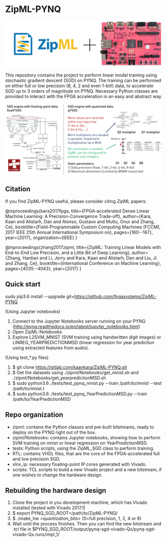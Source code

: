 # ZipML-PYNQ

![picture](logo.jpg)

This repository contains the project to perform linear model training using stochastic gradient descent (SGD) on PYNQ.
The training can be performed on either full or low precision (8, 4, 2 and even 1-bit!) data, to accelerate SGD up to 3 orders of magnitude on PYNQ.
Necessary Python classes are provided to interact with the FPGA acceleration in an easy and abstract way.

![picture](arch.jpg)

## Citation

If you find ZipML-PYNQ useful, please consider citing ZipML papers:

@inproceedings{kara2017fpga,
  title={FPGA-accelerated Dense Linear Machine Learning: A Precision-Convergence Trade-off},
  author={Kara, Kaan and Alistarh, Dan and Alonso, Gustavo and Mutlu, Onur and Zhang, Ce},
  booktitle={Field-Programmable Custom Computing Machines (FCCM), 2017 IEEE 25th Annual International Symposium on},
  pages={160--167},
  year={2017},
  organization={IEEE}
}

@inproceedings{zhang2017zipml,
  title={ZipML: Training Linear Models with End-to-End Low Precision, and a Little Bit of Deep Learning},
  author={Zhang, Hantian and Li, Jerry and Kara, Kaan and Alistarh, Dan and Liu, Ji and Zhang, Ce},
  booktitle={International Conference on Machine Learning},
  pages={4035--4043},
  year={2017}
}

## Quick start

sudo pip3.6 install --upgrade git+https://github.com/fpgasystems/ZipML-PYNQ

(Using Jupyter notebooks)
1. Connect to the Jupyter Notebooks server running on your PYNQ (http://pynq.readthedocs.io/en/latest/jupyter_notebooks.html)
2. Open ZipML-Notebooks
3. Explore L2SVM_MNIST (SVM training using handwritten digit images) or LINREG_YEARPREDICTIONMSD (linear regression for year prediction using extracted features from audio).

(Using test_*.py files)
1. $ git clone https://gitlab.com/kaankara/ZipML-PYNQ.git
2. $ Get the datasets using ./zipml/Notebooks/get_mnist.sh and ./zipml/Notebooks/get_yearpredictionMSD.sh
3. $ sudo python3.6 ./tests/test_pynq_mnist.py --train /path/to/mnist --test /path/to/mnist.t
4. $ sudo python3.6 ./tests/test_pynq_YearPredictionMSD.py --train /path/to/YearPredictionMSD

## Repo organization

- zipml: contains the Python classes and pre-built bitstreams, ready to deploy on the PYNQ right out of the box.
- zipml/Notebooks: contains Jupyter notebooks, showing how to perform SVM training on mnist or linear regression on YearPredictionMSD.
- tests: Python scripts, using the ZipML_SGD class to perform training.
- RTL: contains VHDL files, that are the core of the FPGA-accelerated full and low precision SGD.
- xlnx_ip: necessary floating-point IP cores generated with Vivado.
- scripts: TCL scripts to build a new Vivado project and a new bitstream, if one wishes to change the hardware design.

## Rebuilding the hardware design

1. Clone the project in you development machine, which has Vivado installed (tested with Vivado 2017.1)
2. $ export PYNQ_SGD_ROOT=/path/to/ZipML-PYNQ/
3. $ ./make_hw <quantization_bits> (0=full precision, 1, 2, 4 or 8)
4. Wait until the process finishes. Then you can find the new bitstream and .tcl file in $PYNQ_SGD_ROOT/output/pynq-sgd-vivado-Qx/pynq-sgd-vivado-Qx.runs/impl_1/